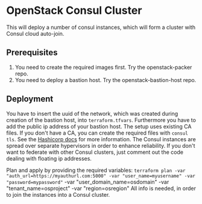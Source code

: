 # OpenStack Consul Cluster

This will deploy a number of consul instances, which will form a cluster with Consul cloud auto-join.

## Prerequisites

1. You need to create the required images first. Try the openstack-packer repo.
2. You need to deploy a bastion host. Try the openstack-bastion-host repo.

## Deployment

You have to insert the uuid of the network, which was created during creation of the bastion host, into `terraform.tfvars`. Furthermore you have to add the public ip address of your bastion host. The setup uses existing CA files. If you don't have a CA, you can create the required files with `consul tls`. See the [Hashicorp docs](https://developer.hashicorp.com/consul/commands/tls/cert) for more information. The Consul instances are spread over separate hypervisors in order to enhance reliability. If you don't want to federate with other Consul clusters, just comment out the code dealing with floating ip addresses.

Plan and apply by providing the required variables:
`terraform plan -var "auth_url=https://myauthurl.com:5000" -var "user_name=myusername" -var "password=mypassword"` -var "user_domain_name=osdomain" -var "tenant_name=osproject" -var "region=osregion"
All info is needed, in order to join the instances into a Consul cluster.
